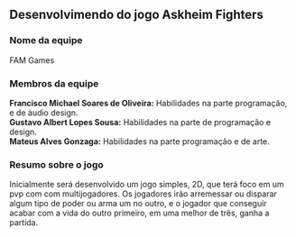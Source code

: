 ## Desenvolvimendo do jogo Askheim Fighters

### Nome da equipe
FAM Games

### Membros da equipe
**Francisco Michael Soares de Oliveira:** Habilidades na parte programação, e de áudio design.  
**Gustavo Albert Lopes Sousa:** Habilidades na parte de programação e design.  
**Mateus Alves Gonzaga:** Habilidades na parte programação e de arte.  

### Resumo sobre o jogo
Inicialmente será desenvolvido um jogo simples, 2D, que terá foco em um pvp com com multijogadores. Os jogadores irão arremessar ou disparar algum tipo de poder ou arma um no outro, e o jogador que conseguir acabar com a vida do outro primeiro, em uma melhor de três, ganha a partida.
